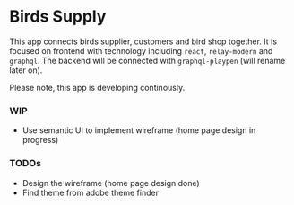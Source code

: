 # Birds Supply

This app connects birds supplier, customers and bird shop together. It is focused on frontend with technology including `react`, `relay-modern` and `graphql`. The backend will be connected with `graphql-playpen` (will rename later on).

Please note, this app is developing continously.

### WIP
* Use semantic UI to implement wireframe (home page design in progress)

### TODOs
* Design the wireframe (home page design done)
* Find theme from adobe theme finder

